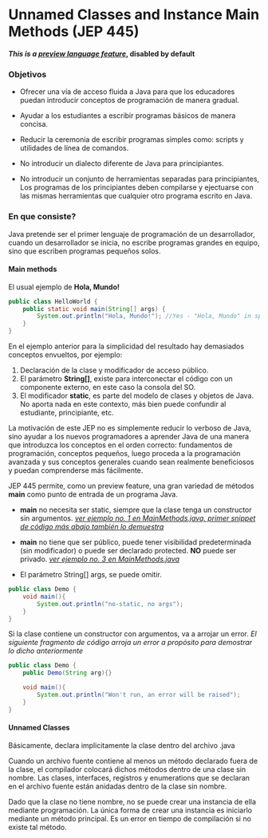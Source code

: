 # Unnamed Classes and Instance Main Methods (JEP 445)

**_This is a [preview language feature](https://openjdk.org/jeps/12)_, disabled by default**


### Objetivos

- Ofrecer una vía de acceso fluida a Java para que los educadores puedan introducir conceptos de programación de manera gradual.

- Ayudar a los estudiantes a escribir programas básicos de manera concisa. 

- Reducir la ceremonia de escribir programas simples como: scripts y utilidades de línea de comandos. 

- No introducir un dialecto diferente de Java para principiantes.

- No introducir un conjunto de herramientas separadas para principiantes, Los programas de los principiantes deben compilarse y ejectuarse con las mismas herramientas que cualquier otro programa escrito en Java. 

### En que consiste? 

Java pretende ser el primer lenguaje de programación de un desarrollador, cuando un desarrollador se inicia, no escribe programas grandes en equipo, sino que escriben programas pequeños solos. 

#### Main methods 

El usual ejemplo de **Hola, Mundo!**

```java 
public class HelloWorld {
    public static void main(String[] args) {
        System.out.println("Hola, Mundo!"); //Yes - "Hola, Mundo" in spanish. :)
    }
}
```
En el ejemplo anterior para la simplicidad del resultado hay demasiados conceptos envueltos, por ejemplo: 

1. Declaración de la clase y modificador de acceso público. 
2. El parámetro **String[]**, existe para interconectar el código con un componente externo, en este caso la consola del SO. 
3. El modificador **static**, es parte del modelo de clases y objetos de Java. No aporta nada en este contexto, más bien puede confundir al estudiante, principiante, etc.

La motivación de este JEP no es simplemente reducir lo verboso de Java, sino ayudar a los nuevos programadores a aprender Java de una manera que introduzca los conceptos en el orden correcto: fundamentos de programación, conceptos pequeños, luego proceda a la programación avanzada y sus conceptos generales cuando sean realmente beneficiosos y puedan comprenderse más fácilmente.

JEP 445 permite, como un preview feature, una gran variedad de métodos **main** como punto de entrada de un programa Java. 

- **main** no necesita ser static, siempre que la clase tenga un constructor sin argumentos. [_ver ejemplo no. 1 en MainMethods.java, primer snippet de código más abajo también lo demuestra_](https://github.com/BrayanMnz/mastering-jdk-21/blob/749f7ccda04f236f0b5646f578bf4c333935d23f/src/main/java/org/javadominicano/jep445/MainMethods.java#L27)

- **main** no tiene que ser público, puede tener visibilidad predeterminada (sin modificador) o puede ser declarado protected. **NO** puede ser privado.  [_ver ejemplo no. 3 en MainMethods.java_](https://github.com/BrayanMnz/mastering-jdk-21/blob/749f7ccda04f236f0b5646f578bf4c333935d23f/src/main/java/org/javadominicano/jep445/MainMethods.java#L39)

- El parámetro String[] args, se puede omitir. 


```java
public class Demo {
    void main(){
        System.out.println("no-static, no args");
    }
}
```

Si la clase contiene un constructor con argumentos, va a arrojar un error. 
_El siguiente fragmento de código arroja un error a propósito para demostrar lo dicho anteriormente_

```java 
public class Demo {
    public Demo(String arg){}

    void main(){
        System.out.println("Won't run, an error will be raised");
    }
}
```


#### Unnamed Classes 

Básicamente, declara implicitamente la clase dentro del archivo .java 

Cuando un archivo fuente contiene al menos un método declarado fuera de la clase, el compilador colocará dichos métodos dentro de una clase sin nombre. Las clases, interfaces, registros y enumerations que se declaran en el archivo fuente están anidadas dentro de la clase sin nombre.

Dado que la clase no tiene nombre, no se puede crear una instancia de ella mediante programación. La única forma de crear una instancia es iniciarlo mediante un método principal. Es un error en tiempo de compilación si no existe tal método.

